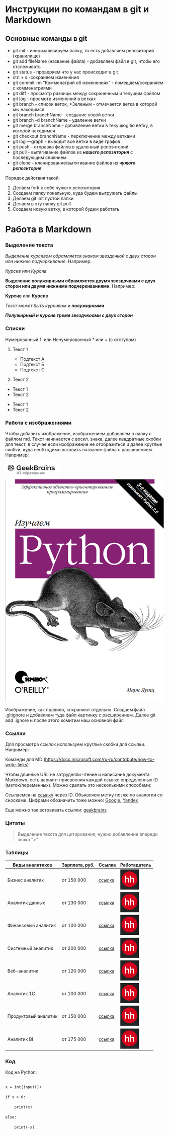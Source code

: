# Инструкции по командам в git и Markdown

## Основные команды в git
+ git init - иницизализируем папку, то есть добавляем репозиторий (хранилище)
+ git add fileName (название файла) - добавляем файл в git, чтобы его отслеживать
+ git status - проверяем что у нас происходит в git
+ ctrl + s -сохраняем изменения
+ git commit -m “Комменатрий об изменениях” - помещяем/сохраняем с комменатриями
+ git diff - просмотр разницы между сохраненным и текущим файлом
+ git log - просмотр изменений в ветках
+ git branch - список веток, *Зеленым - отмечается ветка в которой мы находимся
+ git branch branchName - создание новой ветки
+ git branch -d branchName - удаление ветки
+ git merge branchName - добавление ветки в текущюgitю ветку, в которой находимся
+ git checkout branchName - перключение между ветками
+ git log —graph - выводит все ветки в виде графов
+ git push - отправка файлов в удаленный репозиторий
+ git pull - вытягивание файлов из ***нашего репозитория*** с последующим слиянием
+ git clone - клонирование/вытягивание файлов из ***чужого репозитория***

Порядок действия такой:
1. Делаем fork к себе чужого репозитория
2. Создаем папку локальную, куда будем выгружать файлы
3. Делаем git init пустой папки
4. Делаем в эту папку git pull
5. Создаем новую ветку, в которой будем работать

# Работа в Markdown

### Выделение текста 

*Выделение курсивом обрамляется знаком звездочкой с двух сторон или нижнее подчеркивание*. Например:

*Курсив* или _Курсив_

**Выделение полужирными обрамляется двумя звездочками с двух сторон или двумя нижними подчеркиваниями**. Например:

**Курсив** или __Курсив__

_Текст может быть курсивом и **полужирными**_

***Полужирный и курсив тремя звездчкоами с двух сторон***

### Списки

Нумерованный 1. или Ненумерованный * или + (с отступом)

1. Текст 1
    * Подтекст A
    * Подтекст Б
    * Подтекст C

2. Текст 2
* Текст 1
* Текст 2
+ Текст 1
+ Текст 2

### Работа с изображениями
Чтобы добавить изображение, изображением добавляем в папку с файлом md.
Текст начинается с воскл. знака, далее квадратные скобки для текст, в случае если изображение не отобразиться и далее круглые скобки, куда необходимо вставить название файла с расширением. Например:

![GB](/Image.JPG)
![Book](/python.PNG)

Изображение, как правило, сохраняют отдельно. Создаем файл .gitignore и добавляем туда файл картинку с расширением. Далее git add .ignore и после этого комитим наш основной файл

### Ссылки

Для просмотра ссылок используем круглые скобки для ссылки. Например:

Команды для MD (https://docs.microsoft.com/ru-ru/contribute/how-to-write-links)

Чтобы длинные URL не затрудняли чтение и написание документа Markdown, есть вариант присвоения каждой ссылке определенных ID (меток/переменных). Можно сделать это несколькими способами:

Ссылаемся на [cсылку][geekbrains] через ID. Объявляем метку позже по аналогии со сносками. Цифрами обозначить тоже можно: [Google][1], [Yandex][2]

Еще можно так встраивать ссылки: [geekbrains]

[geekbrains]: https://gb.ru/ "GeekBrains"

[1]: https://www.google.com/ (Сайт Google)

[2]: https://yandex.ru/ (Сайт Яндекса)

[geekbrains]: https://gb.ru/

### Цитаты

> Выделение текста для цитирования, нужно добавление впереди знака ">"

### Таблицы

| Виды аналитиков | Зарплата, руб. | Ссылка | Работадатель |
| -----|------|------| --|
| Бизнес аналитик | от 150 000 | [ссылка]("https://hh.ru/vacancy/66782383?from=vacancy_search_list&hhtmFrom=vacancy_search_list&query=%D0%91%D0%B8%D0%B7%D0%BD%D0%B5%D1%81%20%D0%B0%D0%BD%D0%B0%D0%BB%D0%B8%D1%82%D0%B8%D0%BA")| ![HH](/HH.PNG)|
| Аналитик данных | от 130 000 |[ссылка]("https://hh.ru/vacancy/66681320?query=%D0%B0%D0%BD%D0%B0%D0%BB%D0%B8%D1%82%D0%B8%D0%BA%20%D0%B4%D0%B0%D0%BD%D0%BD%D1%8B%D1%85&from=vacancy_search_catalog&hhtmFrom=vacancy_search_catalog") | ![HH](/HH.PNG)|
| Финансовый аналитик | от 100 000 |[ссылка]("https://hh.ru/vacancy/67259061?from=vacancy_search_list&hhtmFrom=vacancy_search_list&query=%D1%84%D0%B8%D0%BD%D0%B0%D0%BD%D1%81%D0%BE%D0%B2%D1%8B%D1%85%20%D0%B0%D0%BD%D0%B0%D0%BB%D0%B8%D1%82%D0%B8%D0%BA") | ![HH](/HH.PNG)|
| Системный аналитик |от 200 000|[ссылка]("https://hh.ru/vacancy/67227770?query=%D1%81%D0%B8%D1%81%D1%82%D0%B5%D0%BC%D0%BD%D1%8B%D0%B9%20%D0%B0%D0%BD%D0%B0%D0%BB%D0%B8%D1%82%D0%B8%D0%BA&from=vacancy_search_catalog&hhtmFrom=vacancy_search_catalog") | ![HH](/HH.PNG)|
|Веб-аналитик|от 120 000|[ссылка]("https://hh.ru/vacancy/66782990?from=vacancy_search_list&hhtmFrom=vacancy_search_list&query=%D0%92%D0%B5%D0%B1%20%D0%B0%D0%BD%D0%B0%D0%BB%D0%B8%D1%82%D0%B8%D0%BA") | ![HH](/HH.PNG)|
|Аналитик 1С|от 100 000|[ссылка]("https://hh.ru/vacancy/67296754?from=vacancy_search_list&hhtmFrom=vacancy_search_list&query=%D0%B0%D0%BD%D0%B0%D0%BB%D0%B8%D1%82%D0%B8%D0%BA%201%D1%81") | ![HH](/HH.PNG)|
|Продуктовый аналитик|от 150 000|[ссылка]("https://hh.ru/vacancy/67174418?query=%D0%BF%D1%80%D0%BE%D0%B4%D1%83%D0%BA%D1%82%D0%BE%D0%B2%D1%8B%D0%B9%20%D0%B0%D0%BD%D0%B0%D0%BB%D0%B8%D1%82%D0%B8%D0%BA&from=vacancy_search_catalog&hhtmFrom=vacancy_search_catalog") |![HH](/HH.PNG)|
|Аналитик BI|от 175 000|[ссылка]("https://hh.ru/employer/534148?hhtmFrom=vacancy_search_catalog") | ![HH](/HH.PNG)|

### Код
Код на Python:

```

x = int(input())

if x > 0:

    print(x)

else:

    print(-x)

```
